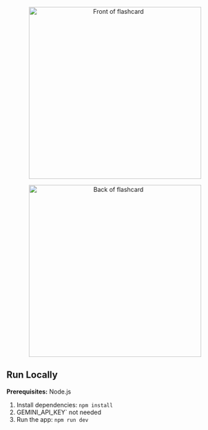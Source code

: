 <p align="center">
  <img
    src="front.png"
    alt="Front of flashcard"
    width="400"
  />
</p>
<p align="center">
  <img
    src="back.png"
    alt="Back of flashcard"   
    width="400"
  />
</p>

## Run Locally

**Prerequisites:**  Node.js


1. Install dependencies:
   `npm install`
2.  GEMINI_API_KEY` not needed
3. Run the app:
   `npm run dev`
